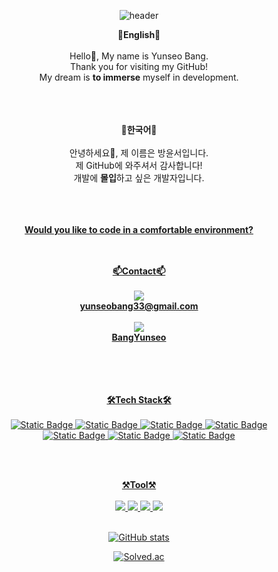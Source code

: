 <!DOCTYPE html>
<div align="center">
  
![header](https://capsule-render.vercel.app/api?type=waving&color=auto&height=250&section=header&animation=fadeIn&text=Hello&fontSize=90&fontColor=000000&desc=Welcome%20to%20Yunseo's%20github!&descSize=15&descAlign=53.5&descAlignY=65)

<strong>💙English💙</strong>
<br><br>
Hello👋, My name is Yunseo Bang.<br>
Thank you for visiting my GitHub!<br>
My dream is <strong>to immerse</strong> myself in development.
<br><br><br><br>

<strong>💛한국어💛</strong>
<br><br>
안녕하세요👋, 제 이름은 방윤서입니다.<br>
제 GitHub에 와주셔서 감사합니다!<br>
개발에 <strong>몰입</strong>하고 싶은 개발자입니다.
<br><br><br><br>

<strong><a href = "https://www.youtube.com/watch?v=mXpLHdYhMKA">Would you like to code in a comfortable environment?</strong>
<br><br><br>

<strong>📫Contact📫</strong>
<br><br>
<a href="https://mail.google.com/" target="_blank">
<img src="https://img.shields.io/badge/Gmail-EA4335?style=flat-square&logo=Gmail&logoColor=white"/><br>
<strong>yunseobang33@gmail.com</strong><br><br>
<a href="https://www.notion.so/Game-Client-cdb58bfb75f348dc821b020ab7d99f97" target="_blank">
<img src="https://img.shields.io/badge/Notion-000000?style=flat-square&logo=Notion&logoColor=white"/><br>
<strong>BangYunseo</strong><br>
<br><br><br><br>

<strong>🛠Tech Stack🛠</strong>
<br><br>
<img alt="Static Badge" src="https://img.shields.io/badge/C%20Language-A8B9CC?style=flat&logo=C&logoColor=white&color=black">
<img alt="Static Badge" src="https://img.shields.io/badge/Python-3776AB?style=flat&logo=Python&logoColor=white&color=blue">
<img alt="Static Badge" src="https://img.shields.io/badge/C%2B%2B-00599C?style=flat&logo=C%2B%2B&logoColor=white&color=purple">
<img alt="Static Badge" src="https://img.shields.io/badge/Java-007396?style=flat&logo=Java&logoColor=black&color=orange">
<img alt="Static Badge" src="https://img.shields.io/badge/JavaScript-F7DF1E?style=flat&logo=JavaScript&logoColor=black">
<img alt="Static Badge" src="https://img.shields.io/badge/HTML-E34F26?style=flat&logo=HTML5&logoColor=black&color=red">
<img alt="Static Badge" src="https://img.shields.io/badge/CSS-663399?style=flat&logo=CSS&logoColor=white&color=blue">

<br><br>


<strong>⚒Tool⚒</strong>
<br><br>
<img src="https://img.shields.io/badge/Visual Studio-5C2D91?style=flat-square&logo=Visual Studio&logoColor=white"/> 
<img src="https://img.shields.io/badge/Visual Studio Code-007ACC?style=flat-square&logo=Visual Studio Code&logoColor=white"/>
<img src="https://img.shields.io/badge/Unity-000000?style=flat-square&logo=Unity&logoColor=white"/>
<img src="https://img.shields.io/badge/Eclipse IDE-2C2255?style=flat-square&logo=Eclipse IDE&logoColor=white"/>
<br><br>


[![GitHub stats](https://github-readme-stats.vercel.app/api?username=BangYunseo&show_icons=true&theme=synthwave)](https://github.com/BangYunseo)
<br>

[![Solved.ac](http://mazassumnida.wtf/api/v2/generate_badge?boj=bysgood0215)](https://solved.ac/bysgood0215)
<br>
</div>
